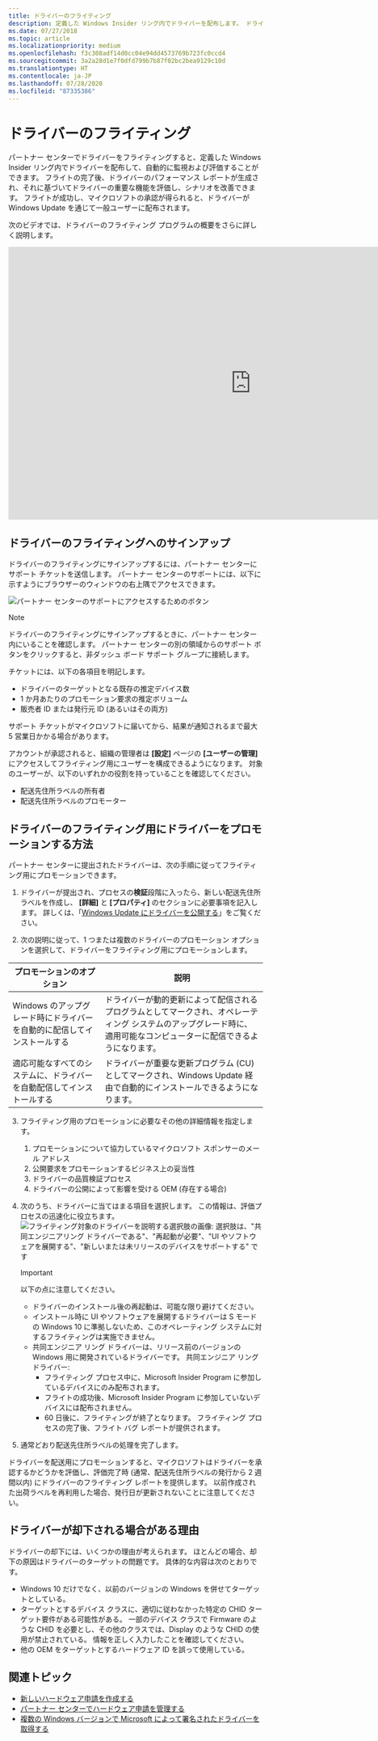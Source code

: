 ```yaml
---
title: ドライバーのフライティング
description: 定義した Windows Insider リング内でドライバーを配布します。 ドライバーをフライティングすると、自動的に監視および評価することができます。
ms.date: 07/27/2018
ms.topic: article
ms.localizationpriority: medium
ms.openlocfilehash: f3c308adf14d0cc04e94dd4573769b723fc0ccd4
ms.sourcegitcommit: 3a2a28d1e7f0dfd799b7b87f02bc2bea9129c10d
ms.translationtype: HT
ms.contentlocale: ja-JP
ms.lasthandoff: 07/28/2020
ms.locfileid: "87335386"
---
```

# <a name="driver-flighting"></a>ドライバーのフライティング

パートナー センターでドライバーをフライティングすると、定義した Windows Insider リング内でドライバーを配布して、自動的に監視および評価することができます。 フライトの完了後、ドライバーのパフォーマンス レポートが生成され、それに基づいてドライバーの重要な機能を評価し、シナリオを改善できます。 フライトが成功し、マイクロソフトの承認が得られると、ドライバーが Windows Update を通じて一般ユーザーに配布されます。

次のビデオでは、ドライバーのフライティング プログラムの概要をさらに詳しく説明します。
<iframe src="https://channel9.msdn.com/Events/WinHEC/WinHEC-Online/Start-Your-Driver-Flighting-The-benefit-of-Driver-Promotion/player" width="960" height="540" allowFullScreen frameBorder="0"></iframe>

## <a name="signing-up-for-driver-flighting"></a>ドライバーのフライティングへのサインアップ

ドライバーのフライティングにサインアップするには、パートナー センターにサポート チケットを送信します。 パートナー センターのサポートには、以下に示すようにブラウザーのウィンドウの右上隅でアクセスできます。

![パートナー センターのサポートにアクセスするためのボタン](images/support.jpg)

> [!NOTE]
> ドライバーのフライティングにサインアップするときに、パートナー センター内にいることを確認します。 パートナー センターの別の領域からのサポート ボタンをクリックすると、非ダッシュ ボード サポート グループに接続します。

チケットには、以下の各項目を明記します。

- ドライバーのターゲットとなる既存の推定デバイス数
- 1 か月あたりのプロモーション要求の推定ボリューム
- 販売者 ID または発行元 ID (あるいはその両方)

サポート チケットがマイクロソフトに届いてから、結果が通知されるまで最大 5 営業日かかる場合があります。

アカウントが承認されると、組織の管理者は **[設定]** ページの **[ユーザーの管理]** にアクセスしてフライティング用にユーザーを構成できるようになります。 対象のユーザーが、以下のいずれかの役割を持っていることを確認してください。

- 配送先住所ラベルの所有者
- 配送先住所ラベルのプロモーター

## <a name="how-to-promote-a-driver-for-driver-flighting"></a>ドライバーのフライティング用にドライバーをプロモーションする方法

パートナー センターに提出されたドライバーは、次の手順に従ってフライティング用にプロモーションできます。

1. ドライバーが提出され、プロセスの**検証**段階に入ったら、新しい配送先住所ラベルを作成し、 **[詳細]** と **[プロパティ]** のセクションに必要事項を記入します。 詳しくは、「[Windows Update にドライバーを公開する](https://docs.microsoft.com/windows-hardware/drivers/dashboard/publish-a-driver-to-windows-update)」をご覧ください。

2. 次の説明に従って、1 つまたは複数のドライバーのプロモーション オプションを選択して、ドライバーをフライティング用にプロモーションします。

|                            プロモーションのオプション                             |                                                               説明                                                                |
|-------------------------------------------------------------------------|------------------------------------------------------------------------------------------------------------------------------------------|
|   Windows のアップグレード時にドライバーを自動的に配信してインストールする   | ドライバーが動的更新によって配信されるプログラムとしてマークされ、オペレーティング システムのアップグレード時に、適用可能なコンピューターに配信できるようになります。 |
| 適応可能なすべてのシステムに、ドライバーを自動配信してインストールする |                ドライバーが重要な更新プログラム (CU) としてマークされ、Windows Update 経由で自動的にインストールできるようになります。                 |

3. フライティング用のプロモーションに必要なその他の詳細情報を指定します。
    1. プロモーションについて協力しているマイクロソフト スポンサーのメール アドレス
    2. 公開要求をプロモーションするビジネス上の妥当性
    3. ドライバーの品質検証プロセス
    4. ドライバーの公開によって影響を受ける OEM (存在する場合)

4. 次のうち、ドライバーに当てはまる項目を選択します。 この情報は、評価プロセスの迅速化に役立ちます。![フライティング対象のドライバーを説明する選択肢の画像: 選択肢は、"共同エンジニアリング ドライバーである"、"再起動が必要"、"UI やソフトウェアを展開する"、"新しいまたは未リリースのデバイスをサポートする" です](images/driver-flighting-statements.png)

    > [!IMPORTANT]
    > 以下の点に注意してください。
    > * ドライバーのインストール後の再起動は、可能な限り避けてください。 
    > * インストール時に UI やソフトウェアを展開するドライバーは S モードの Windows 10 に準拠しないため、このオペレーティング システムに対するフライティングは実施できません。
    > * 共同エンジニア リング ドライバーは、リリース前のバージョンの Windows 用に開発されているドライバーです。 共同エンジニア リング ドライバー: 
    >    * フライティング プロセス中に、Microsoft Insider Program に参加しているデバイスにのみ配布されます。
    >    * フライトの成功後、Microsoft Insider Program に参加していないデバイスには配布されません。
    >    * 60 日後に、フライティングが終了となります。 フライティング プロセスの完了後、フライト バグ レポートが提供されます。 

5. 通常どおり配送先住所ラベルの処理を完了します。

ドライバーを配送用にプロモーションすると、マイクロソフトはドライバーを承認するかどうかを評価し、評価完了時 (通常、配送先住所ラベルの発行から 2 週間以内) にドライバーのフライティング レポートを提供します。 以前作成された出荷ラベルを再利用した場合、発行日が更新されないことに注意してください。

## <a name="reasons-a-driver-may-be-rejected"></a>ドライバーが却下される場合がある理由

ドライバーの却下には、いくつかの理由が考えられます。 ほとんどの場合、却下の原因はドライバーのターゲットの問題です。 具体的な内容は次のとおりです。

- Windows 10 だけでなく、以前のバージョンの Windows を併せてターゲットとしている。
- ターゲットとするデバイス クラスに、適切に従わなかった特定の CHID ターゲット要件がある可能性がある。  一部のデバイス クラスで Firmware のような CHID を必要とし、その他のクラスでは、Display のような CHID の使用が禁止されている。  情報を正しく入力したことを確認してください。
- 他の OEM をターゲットとするハードウェア ID を誤って使用している。

## <a name="related-topics"></a>関連トピック

- [新しいハードウェア申請を作成する](create-a-new-hardware-submission.md)
- [パートナー センターでハードウェア申請を管理する](manage-your-hardware-submissions.md)
- [複数の Windows バージョンで Microsoft によって署名されたドライバーを取得する](get-drivers-signed-by-microsoft-for-multiple-windows-versions.md)
